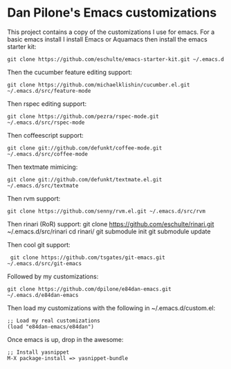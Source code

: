 # Dan Pilone's Emacs customizations
This project contains a copy of the customizations I use for emacs.
For a basic emacs install I install Emacs or Aquamacs then install the
emacs starter kit:

    git clone https://github.com/eschulte/emacs-starter-kit.git ~/.emacs.d

Then the cucumber feature editing support:

    git clone https://github.com/michaelklishin/cucumber.el.git ~/.emacs.d/src/feature-mode

Then rspec editing support:

    git clone https://github.com/pezra/rspec-mode.git ~/.emacs.d/src/rspec-mode

Then coffeescript support:

    git clone git://github.com/defunkt/coffee-mode.git ~/.emacs.d/src/coffee-mode

Then textmate mimicing:

    git clone git://github.com/defunkt/textmate.el.git ~/.emacs.d/src/textmate

Then rvm support:

    git clone https://github.com/senny/rvm.el.git ~/.emacs.d/src/rvm

Then rinari (RoR) support:
     git clone https://github.com/eschulte/rinari.git ~/.emacs.d/src/rinari
     cd rinari/
     git submodule init
     git submodule update

Then cool git support:

     git clone https://github.com/tsgates/git-emacs.git ~/.emacs.d/src/git-emacs

Followed by my customizations:

    git clone https://github.com/dpilone/e84dan-emacs.git ~/.emacs.d/e84dan-emacs

Then load my customizations with the following in ~/.emacs.d/custom.el:

    ;; Load my real customizations
    (load "e84dan-emacs/e84dan")

Once emacs is up, drop in the awesome:

    ;; Install yasnippet
    M-X package-install => yasnippet-bundle
